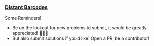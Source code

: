 ### [Distant Barcodes](https://github.com/WeBuildBlack/Algorithms/blob/master/challenges/distant-barcodes/distant-barcodes.md)

Some Reminders!

- Be on the lookout for new problems to submit, it would be greatly appreciated! 🙏🙏🙏
- But also submit solutions if you'd like! Open a PR, be a contributor!
